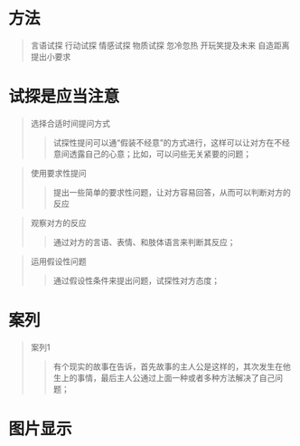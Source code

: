# 方法
> 言语试探
> 行动试探
> 情感试探
> 物质试探
> 忽冷忽热
> 开玩笑提及未来
> 自造距离
> 提出小要求

# 试探是应当注意
> 选择合适时间提问方式
>> 试探性提问可以通“假装不经意”的方式进行，这样可以让对方在不经意间透露自己的心意；比如，可以问些无关紧要的问题；

> 使用要求性提问
>> 提出一些简单的要求性问题，让对方容易回答，从而可以判断对方的反应

> 观察对方的反应
>>通过对方的言语、表情、和肢体语言来判断其反应；

> 运用假设性问题
>> 通过假设性条件来提出问题，试探性对方态度；

# 案列
> 案列1
>> 有个现实的故事在告诉，首先故事的主人公是这样的，其次发生在他生上的事情，最后主人公通过上面一种或者多种方法解决了自己问题；

# 图片显示